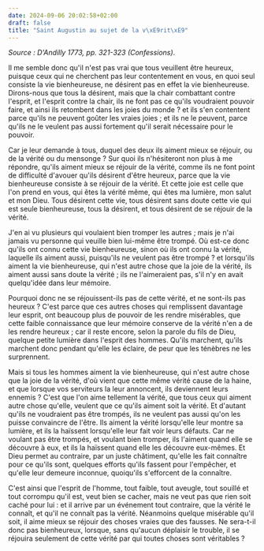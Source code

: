 ```yaml
---
date: 2024-09-06 20:02:58+02:00
draft: false
title: "Saint Augustin au sujet de la v\xE9rit\xE9"
---
```





*Source : D'Andilly 1773, pp. 321-323 (Confessions)*.

Il me semble donc qu'il n'est pas vrai que tous veuillent être heureux, puisque ceux qui ne cherchent pas leur contentement en vous, en quoi seul consiste la vie bienheureuse, ne désirent pas en effet la vie bienheureuse. Dirons-nous que tous la désirent, mais que la chair combattant contre l'esprit, et l'esprit contre la chair, ils ne font pas ce qu'ils voudraient pouvoir faire, et ainsi ils retombent dans les joies du monde ? et ils s'en contentent parce qu'ils ne peuvent goûter les vraies joies ; et ils ne le peuvent, parce qu'ils ne le veulent pas aussi fortement qu'il serait nécessaire pour le pouvoir.

Car je leur demande à tous, duquel des deux ils aiment mieux se réjouir, ou de la vérité ou du mensonge ? Sur quoi ils n'hésiteront non plus à me répondre, qu'ils aiment mieux se réjouir de la vérité, comme ils ne font point de difficulté d'avouer qu'ils désirent d'être heureux, parce que la vie bienheureuse consiste à se réjouir de la vérité. Et cette joie est celle que l'on prend en vous, qui êtes la vérité même, qui êtes ma lumière, mon salut et mon Dieu. Tous désirent cette vie, tous désirent sans doute cette vie qui est seule bienheureuse, tous la désirent, et tous désirent de se réjouir de la vérité.

J'en ai vu plusieurs qui voulaient bien tromper les autres ; mais je n'ai jamais vu personne qui veuille bien lui-même être trompé. Où est-ce donc qu'ils ont connu cette vie bienheureuse, sinon où ils ont connu la vérité, laquelle ils aiment aussi, puisqu'ils ne veulent pas être trompé ? et lorsqu'ils aiment la vie bienheureuse, qui n'est autre chose que la joie de la vérité, ils aiment aussi sans doute la vérité ; ils ne l'aimeraient pas, s'il n'y en avait quelqu'idée dans leur mémoire.

Pourquoi donc ne se réjouissent-ils pas de cette vérité, et ne sont-ils pas heureux ? C'est parce que ces autres choses qui remplissent davantage leur esprit, ont beaucoup plus de pouvoir de les rendre misérables, que cette faible connaissance que leur mémoire conserve de la vérité n'en a de les rendre heureux ; car il reste encore, selon la parole du fils de Dieu, quelque petite lumière dans l'esprit des hommes. Qu'ils marchent, qu'ils marchent donc pendant qu'elle les éclaire, de peur que les ténèbres ne les surprennent.

Mais si tous les hommes aiment la vie bienheureuse, qui n'est autre chose que la joie de la vérité, d'où vient que cette même vérité cause de la haine, et que lorsque vos serviteurs la leur annoncent, ils deviennent leurs ennemis ? C'est que l'on aime tellement la vérité, que tous ceux qui aiment autre chose qu'elle, veulent que ce qu'ils aiment soit la vérité. Et d'autant qu'ils ne voudraient pas être trompés, ils ne veulent pas aussi qu'on les puisse convaincre de l'être. Ils aiment la vérité lorsqu'elle leur montre sa lumière, et ils la haïssent lorsqu'elle leur fait voir leurs défauts. Car ne voulant pas être trompés, et voulant bien tromper, ils l'aiment quand elle se découvre à eux, et ils la haïssent quand elle les découvre eux-mêmes. Et Dieu permet au contraire, par un juste châtiment, qu'elle les fait connaître pour ce qu'ils sont, quelques efforts qu'ils fassent pour l'empêcher, et qu'elle leur demeure inconnue, quoiqu'ils s'efforcent de la connaître.

C'est ainsi que l'esprit de l'homme, tout faible, tout aveugle, tout souillé et tout corrompu qu'il est, veut bien se cacher, mais ne veut pas que rien soit caché pour lui : et il arrive par un événement tout contraire, que la vérité le connaît, et qu'il ne connaît pas la vérité. Néanmoins quelque misérable qu'il soit, il aime mieux se réjouir des choses vraies que des fausses. Ne sera-t-il donc pas bienheureux, lorsque, sans qu'aucun déplaisir le trouble, il se réjouira seulement de cette vérité par qui toutes choses sont véritables ?

